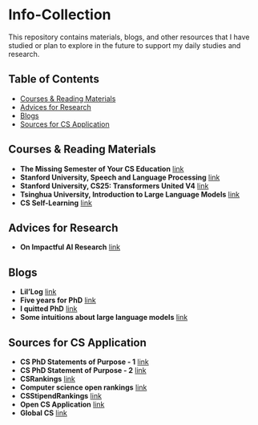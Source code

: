# Info-Collection
This repository contains materials, blogs, and other resources that I have studied or plan to explore in the future to support my daily studies and research. 

## Table of Contents
- [Courses & Reading Materials](#Courses-&-Reading-Materials)
- [Advices for Research](#Advices-for-Research)
- [Blogs](Blogs)
- [Sources for CS Application](#Sources-for-CS-Application)


## Courses & Reading Materials
- **The Missing Semester of Your CS Education** [link](https://missing.csail.mit.edu/)
- **Stanford University, Speech and Language Processing** [link](https://web.stanford.edu/~jurafsky/slp3/)
- **Stanford University, CS25: Transformers United V4** [link](https://web.stanford.edu/class/cs25/index.html)
- **Tsinghua University, Introduction to Large Language Models** [link](https://nlp.csai.tsinghua.edu.cn/summer_class/)
- **CS Self-Learning** [link](https://csdiy.wiki/en/)


## Advices for Research
- **On Impactful AI Research** [link](https://github.com/okhat/blog/blob/main/2024.09.impact.md#1-invest-in-projects-not-papers)



## Blogs 
- **Lil’Log** [link](https://lilianweng.github.io/)
- **Five years for PhD** [link](https://zhuanlan.zhihu.com/p/25099638)
- **I quitted PhD** [link](http://jujuba.me/posts/I-quitted-phd.html)
- **Some intuitions about large language models** [link](https://www.jasonwei.net/blog/some-intuitions-about-large-language-models)


## Sources for CS Application
- **CS PhD Statements of Purpose - 1** [link](https://cs-sop.notion.site/CS-PhD-Statements-of-Purpose-df39955313834889b7ac5411c37b958d)
- **CS PhD Statement of Purpose - 2** [link](https://eugenielai.github.io/posts/another-annotated-sop.html)
- **CSRankings** [link](https://csrankings.org/#/index?all&us)
- **Computer science open rankings** [link](https://drafty.cs.brown.edu/csopenrankings/)
- **CSStipendRankings** [link](https://csstipendrankings.org/)
- **Open CS Application** [link](https://opencs.app/grade/)
- **Global CS** [link](https://global-cs-application.github.io/)
